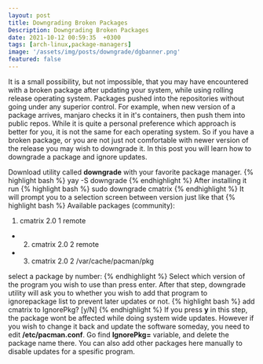 ```yaml
---
layout: post
title: Downgrading Broken Packages
Description: Downgrading Broken Packages
date: 2021-10-12 00:59:35  +0300
tags: [arch-linux,package-managers]
image: '/assets/img/posts/downgrade/dgbanner.png'
featured: false
---
```


It is a small possibility, but not impossible, that you may have encountered
with a broken package after updating your system, while using rolling release
operating system. Packages pushed into the repositories without going under
any superior control. For example, when new version of a package arrives,
manjaro checks it in it's containers, then push them into public repos. While
it is quite a personal preference which approach is better for you, it is not the
same for each operating system. So if you have a broken package, or you are not just
not comfortable with newer version of the release you may wish to downgrade it. 
In this post you will learn how to downgrade a package and ignore updates.

Download utility called **downgrade** with your favorite package manager.
{% highlight bash %}
yay -S downgrade
{% endhighlight %}
After installing it run
{% highlight bash %}
sudo downgrade cmatrix
{% endhighlight %}
It will prompt you to a selection screen between version just like that
{% highlight bash %}
Available packages (community):

   1)  cmatrix    2.0  1  remote
+  2)  cmatrix    2.0  2  remote
+  3)  cmatrix    2.0  2  /var/cache/pacman/pkg

select a package by number: 
{% endhighlight %}
Select which version of the program you wish to use than press enter.
After that step, downgrade utility will ask you to whether you wish to
add that program to ignorepackage list to prevent later updates or not.
{% highlight bash %}
add cmatrix to IgnorePkg? [y/N]
{% endhighlight %}
If you press **y** in this step, the package wont be affected while doing
system wide updates. However if you wish to change it back and update the
software someday, you need to edit **/etc/pacman.conf**. Go find **IgnorePkg=**
variable, and delete the package name there. You can also add other packages 
here manually to disable updates for a spesific program.
